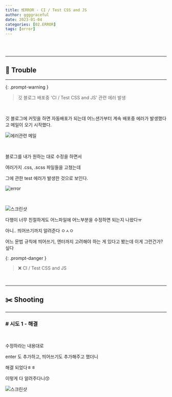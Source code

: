 ```yaml
---
title: ❗ERROR - CI / Test CSS and JS
author: ggggraceful
date: 2023-01-04
categories: [02.ERROR]
tags: [error]
---
```


<br/>
<br/>

---

## 🧶 Trouble

---

{: .prompt-warning }
> 깃 블로그 배포중
>'CI / Test CSS and JS' 관련 에러 발생

<br/>

깃 블로그에 커밋을 하면 자동배포가 되는데 어느샌가부터 계속 배포중 에러가 발생했다고 메일이 오기 시작했다.

![에러관련 메일](https://user-images.githubusercontent.com/109974940/211158418-3d2f1680-3c35-40e8-98e9-0e58828455ca.png)

<br/>

블로그를 내가 원하는 대로 수정을 하면서

여러가지 .css, .scss 파일들을 고쳤는데

그에 관한 test 에러가 발생한 것으로 보인다.

![error](https://user-images.githubusercontent.com/109974940/211157506-a8b0f3ac-a2cc-40a6-ac6b-bfc36c936c0b.png)

<br/>

![스크린샷](https://user-images.githubusercontent.com/109974940/211158991-9c853aa4-d293-4491-82f4-695db58b8dc5.png)

다행이 너무 친절하게도 어느파일에 어느부분을 수정하면 되는지 나왔다ㅠ

아니.. 띄어쓰기까지 알려준다 ㅇㅅㅇ

어느 문법 규칙에 띄어쓰기, 엔터까지 고려해야 하는 게 있다고 봤는데 이게 그런건가? 싶다

{: .prompt-danger }
> ❌ CI / Test CSS and JS

<br/>

---

## ✂️ Shooting

---

### # 시도 1 - 해결
<br/>

수정하라는 내용대로

enter 도 추가하고, 띄어쓰기도 추가해주고 했더니

해결 되었다ㅎㅎ 

이렇게 다 알려주다니😚

![스크린샷](https://user-images.githubusercontent.com/109974940/211187012-339e6b19-d5cf-4cd3-b2ac-68e4dae01118.png)
